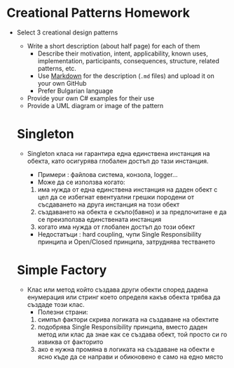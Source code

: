 # Creational Patterns Homework

*   Select 3 creational design patterns
    *   Write a short description (about half page) for each of them
        *   Describe their motivation, intent, applicability, known uses, implementation, participants, consequences, structure, related patterns, etc.
        *   Use [Markdown](https://help.github.com/articles/github-flavored-markdown/) for the description (`.md` files) and upload it on your own GitHub
        *   Prefer Bulgarian language
    *   Provide your own C# examples for their use
    *   Provide a UML diagram or image of the pattern
    
    # Singleton
    - Singleton класа ни гарантира една единствена инстанция на обекта, като осигурява глобален достъп до тази инстанция.
        - Примери :  файлова система, конзола, logger...
        - Може да се използва когато: 
        1) има нужда от една единствена инстанция на даден обект с цел да се избегнат евентуални грешки породени от съсдаването на друга инстанция на този обект
        2) създаването на обекта е скъпо(бавно) и за предпочитане е да се преизползва единствената инстанция
        3) когато има нужда от глобален достъп до този обект
        
        - Недостатъци : hard coupling, чупи Single Responsibility принципа и Open/Closed принципа, затруднява тестването
        
    # Simple Factory
      - Клас или метод който създава други обекти според дадена енумерация или стринг което определя какъв обекта трябва да създаде този клас.
         - Полезни страни: 
         1) симпъл фактори скрива логиката на създаване на обектите
         2) подобрява Single Responsibility принципа, вместо даден метод или клас да знае как се създава обект, той просто си го извиква от факторито
         3) ако е нужна промяна в логиката на създаване на обекти е ясно къде да се направи и обикновено е само на едно място
      
      

    
